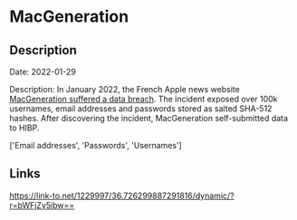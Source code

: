 # MacGeneration

## Description

Date: 2022-01-29

Description:
In January 2022, the French Apple news website <a href="https://www.macg.co/macgeneration/2022/02/macgeneration-victime-dune-attaque-informatique-127149" target="_blank" rel="noopener">MacGeneration suffered a data breach</a>. The incident exposed over 100k usernames, email addresses and passwords stored as salted SHA-512 hashes. After discovering the incident, MacGeneration self-submitted data to HIBP.


['Email addresses', 'Passwords', 'Usernames']

## Links

https://link-to.net/1229997/36.726299887291816/dynamic/?r=bWFjZy5jbw==